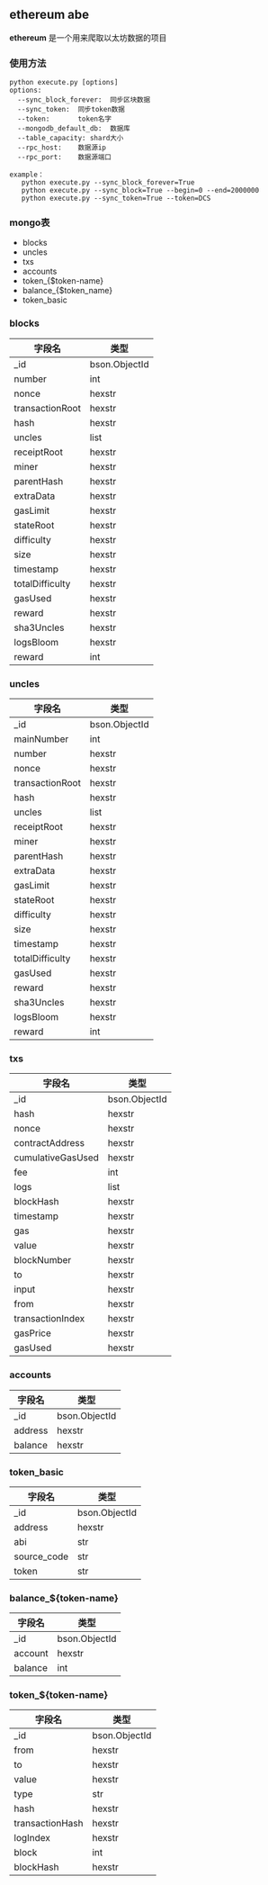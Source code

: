 ## ethereum abe

**ethereum** 是一个用来爬取以太坊数据的项目

### 使用方法

	python execute.py [options]
	options:
      --sync_block_forever:  同步区块数据
      --sync_token:  同步token数据
	  --token:       token名字
      --mongodb_default_db:  数据库
	  --table_capacity: shard大小
	  --rpc_host:    数据源ip
      --rpc_port:    数据源端口

    example：
       python execute.py --sync_block_forever=True
       python execute.py --sync_block=True --begin=0 --end=2000000
       python execute.py --sync_token=True --token=DCS



### mongo表

 - blocks
 - uncles
 - txs
 - accounts
 - token_{$token-name}
 - balance_{$token_name}
 - token_basic

### blocks

字段名  | 类型
------------- | -------------
_id  | bson.ObjectId
number  | int
nonce  | hexstr
transactionRoot  | hexstr
hash  | hexstr
uncles  | list
receiptRoot  | hexstr
miner  | hexstr
parentHash  | hexstr
extraData  | hexstr
gasLimit  | hexstr
stateRoot  | hexstr
difficulty  | hexstr
size  | hexstr
timestamp  | hexstr
totalDifficulty  | hexstr
gasUsed  | hexstr
reward  | hexstr
sha3Uncles  | hexstr
logsBloom  | hexstr
reward  | int

### uncles

字段名  | 类型
------------- | -------------
_id  | bson.ObjectId
mainNumber | int
number  | hexstr
nonce  | hexstr
transactionRoot  | hexstr
hash  | hexstr
uncles  | list
receiptRoot  | hexstr
miner  | hexstr
parentHash  | hexstr
extraData  | hexstr
gasLimit  | hexstr
stateRoot  | hexstr
difficulty  | hexstr
size  | hexstr
timestamp  | hexstr
totalDifficulty  | hexstr
gasUsed  | hexstr
reward  | hexstr
sha3Uncles  | hexstr
logsBloom  | hexstr
reward  | int

### txs
字段名  | 类型
------------- | -------------
_id  | bson.ObjectId
hash  | hexstr
nonce  | hexstr
contractAddress  | hexstr
cumulativeGasUsed  | hexstr
fee  | int
logs  | list
blockHash  | hexstr
timestamp  | hexstr
gas  | hexstr
value  | hexstr
blockNumber  | hexstr
to  | hexstr
input  | hexstr
from  | hexstr
transactionIndex  | hexstr
gasPrice  | hexstr
gasUsed  | hexstr

### accounts
字段名  | 类型
------------- | -------------
_id  | bson.ObjectId
address  | hexstr
balance  | hexstr

### token_basic
字段名  | 类型
------------- | -------------
_id  | bson.ObjectId
address  | hexstr
abi  | str
source_code  | str
token  | str

### balance_${token-name}
字段名  | 类型
------------- | -------------
_id  | bson.ObjectId
account  | hexstr
balance  | int

### token_${token-name}
字段名  | 类型
------------- | -------------
_id  | bson.ObjectId
from  | hexstr
to  | hexstr
value  | hexstr
type  | str
hash  | hexstr
transactionHash  | hexstr
logIndex  | hexstr
block  | int
blockHash  | hexstr







